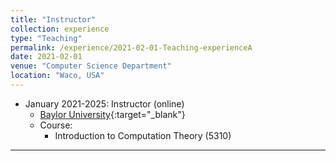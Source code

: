 ```yaml
---
title: "Instructor"
collection: experience
type: "Teaching"
permalink: /experience/2021-02-01-Teaching-experienceA
date: 2021-02-01
venue: "Computer Science Department"
location: "Waco, USA"
---
```




* January 2021-2025: Instructor (online)
  * [Baylor University](https://www.baylor.edu/){:target="_blank"}
  * Course: 
    - Introduction to Computation Theory (5310)




---



